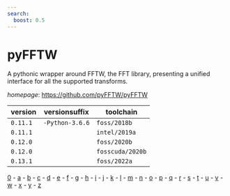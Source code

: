 ```yaml
---
search:
  boost: 0.5
---
```

# pyFFTW

A pythonic wrapper around FFTW, the FFT library, presenting a unified interface  for all the supported transforms.

*homepage*: <https://github.com/pyFFTW/pyFFTW>

version | versionsuffix | toolchain
--------|---------------|----------
``0.11.1`` | ``-Python-3.6.6`` | ``foss/2018b``
``0.11.1`` |  | ``intel/2019a``
``0.12.0`` |  | ``foss/2020b``
``0.12.0`` |  | ``fosscuda/2020b``
``0.13.1`` |  | ``foss/2022a``

[0](../0/index.md) - [a](../a/index.md) - [b](../b/index.md) - [c](../c/index.md) - [d](../d/index.md) - [e](../e/index.md) - [f](../f/index.md) - [g](../g/index.md) - [h](../h/index.md) - [i](../i/index.md) - [j](../j/index.md) - [k](../k/index.md) - [l](../l/index.md) - [m](../m/index.md) - [n](../n/index.md) - [o](../o/index.md) - [p](../p/index.md) - [q](../q/index.md) - [r](../r/index.md) - [s](../s/index.md) - [t](../t/index.md) - [u](../u/index.md) - [v](../v/index.md) - [w](../w/index.md) - [x](../x/index.md) - [y](../y/index.md) - [z](../z/index.md)

